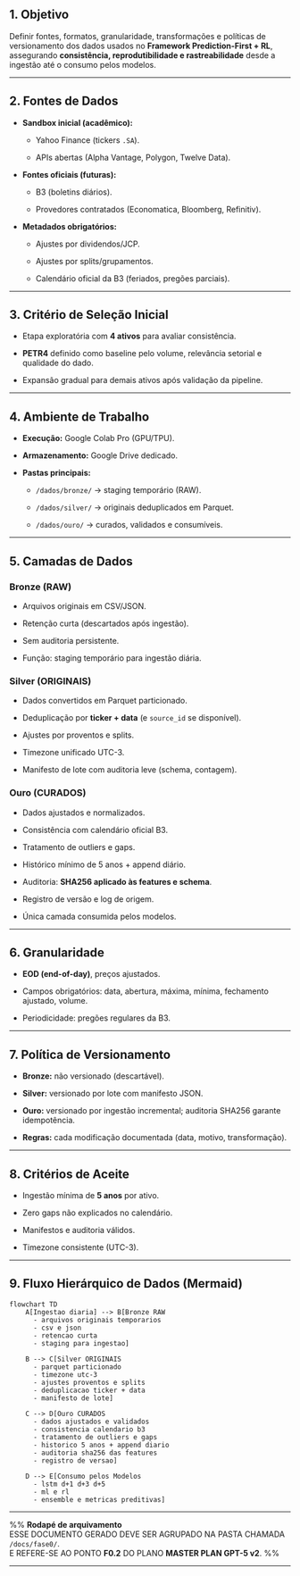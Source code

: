 
## 1. Objetivo

Definir fontes, formatos, granularidade, transformações e políticas de versionamento dos dados usados no **Framework Prediction-First + RL**, assegurando **consistência, reprodutibilidade e rastreabilidade** desde a ingestão até o consumo pelos modelos.

---

## 2. Fontes de Dados

- **Sandbox inicial (acadêmico):**
    
    - Yahoo Finance (tickers `.SA`).
        
    - APIs abertas (Alpha Vantage, Polygon, Twelve Data).
        
- **Fontes oficiais (futuras):**
    
    - B3 (boletins diários).
        
    - Provedores contratados (Economatica, Bloomberg, Refinitiv).
        
- **Metadados obrigatórios:**
    
    - Ajustes por dividendos/JCP.
        
    - Ajustes por splits/grupamentos.
        
    - Calendário oficial da B3 (feriados, pregões parciais).
        

---

## 3. Critério de Seleção Inicial

- Etapa exploratória com **4 ativos** para avaliar consistência.
    
- **PETR4** definido como baseline pelo volume, relevância setorial e qualidade do dado.
    
- Expansão gradual para demais ativos após validação da pipeline.
    

---

## 4. Ambiente de Trabalho

- **Execução:** Google Colab Pro (GPU/TPU).
    
- **Armazenamento:** Google Drive dedicado.
    
- **Pastas principais:**
    
    - `/dados/bronze/` → staging temporário (RAW).
        
    - `/dados/silver/` → originais deduplicados em Parquet.
        
    - `/dados/ouro/` → curados, validados e consumíveis.
        

---

## 5. Camadas de Dados

### Bronze (RAW)

- Arquivos originais em CSV/JSON.
    
- Retenção curta (descartados após ingestão).
    
- Sem auditoria persistente.
    
- Função: staging temporário para ingestão diária.
    

### Silver (ORIGINAIS)

- Dados convertidos em Parquet particionado.
    
- Deduplicação por **ticker + data** (e `source_id` se disponível).
    
- Ajustes por proventos e splits.
    
- Timezone unificado UTC-3.
    
- Manifesto de lote com auditoria leve (schema, contagem).
    

### Ouro (CURADOS)

- Dados ajustados e normalizados.
    
- Consistência com calendário oficial B3.
    
- Tratamento de outliers e gaps.
    
- Histórico mínimo de 5 anos + append diário.
    
- Auditoria: **SHA256 aplicado às features e schema**.
    
- Registro de versão e log de origem.
    
- Única camada consumida pelos modelos.
    

---

## 6. Granularidade

- **EOD (end-of-day)**, preços ajustados.
    
- Campos obrigatórios: data, abertura, máxima, mínima, fechamento ajustado, volume.
    
- Periodicidade: pregões regulares da B3.
    

---

## 7. Política de Versionamento

- **Bronze:** não versionado (descartável).
    
- **Silver:** versionado por lote com manifesto JSON.
    
- **Ouro:** versionado por ingestão incremental; auditoria SHA256 garante idempotência.
    
- **Regras:** cada modificação documentada (data, motivo, transformação).
    

---

## 8. Critérios de Aceite

- Ingestão mínima de **5 anos** por ativo.
    
- Zero gaps não explicados no calendário.
    
- Manifestos e auditoria válidos.
    
- Timezone consistente (UTC-3).
    

---

## 9. Fluxo Hierárquico de Dados (Mermaid)

```mermaid
flowchart TD
    A[Ingestao diaria] --> B[Bronze RAW
      - arquivos originais temporarios
      - csv e json
      - retencao curta
      - staging para ingestao]

    B --> C[Silver ORIGINAIS
      - parquet particionado
      - timezone utc-3
      - ajustes proventos e splits
      - deduplicacao ticker + data
      - manifesto de lote]

    C --> D[Ouro CURADOS
      - dados ajustados e validados
      - consistencia calendario b3
      - tratamento de outliers e gaps
      - historico 5 anos + append diario
      - auditoria sha256 das features
      - registro de versao]

    D --> E[Consumo pelos Modelos
      - lstm d+1 d+3 d+5
      - ml e rl
      - ensemble e metricas preditivas]
```

---

%% **Rodapé de arquivamento**  
ESSE DOCUMENTO GERADO DEVE SER AGRUPADO NA PASTA CHAMADA `/docs/fase0/`.  
E REFERE-SE AO PONTO **F0.2** DO PLANO **MASTER PLAN GPT-5 v2**. %%

---

